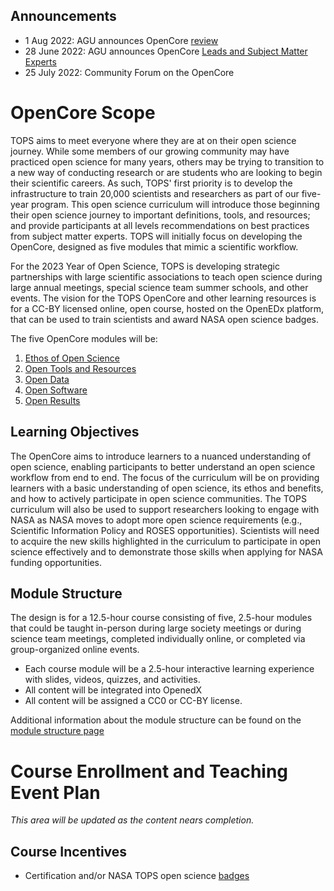 ## Announcements
- 1 Aug 2022: AGU announces OpenCore [review](./opencore_sprint.md)
- 28 June 2022: AGU announces OpenCore [Leads and Subject Matter Experts](./OpenCore_leads.md)
- 25 July 2022: Community Forum on the OpenCore

# OpenCore Scope

TOPS aims to meet everyone where they are at on their open science journey. While some members of our growing community may have practiced open science for many years, others may be trying to transition to a new way of conducting research or are students who are looking to begin their scientific careers. As such, TOPS' first priority is to develop the infrastructure to train 20,000 scientists and researchers as part of our five-year program. This open science curriculum will introduce those beginning their open science journey to important definitions, tools, and resources; and provide participants at all levels recommendations on best practices from subject matter experts. TOPS will initially focus on developing the OpenCore, designed as five modules that mimic a scientific workflow.  

For the 2023 Year of Open Science, TOPS is developing strategic partnerships with large scientific associations to teach open science during large annual meetings, special science team summer schools, and other events. The vision for the TOPS OpenCore and other learning resources is for a CC-BY licensed online, open course, hosted on the OpenEDx platform, that can be used to train scientists and award NASA open science badges.

The five OpenCore modules will be:
1. [Ethos of Open Science](./open_science_ethos_module.md)
1. [Open Tools and Resources](./open_tools_module.md)
2. [Open Data](./open_data_module.md)
3. [Open Software](./open_software_module.md)
1. [Open Results](./open_results_module.md)


## Learning Objectives

The OpenCore aims to introduce learners to a nuanced understanding of open science, enabling participants to better understand an open science workflow from end to end. The focus of the curriculum will be on providing learners with a basic understanding of open science, its ethos and benefits, and how to actively participate in open science communities. The TOPS curriculum will also be used to support researchers looking to engage with NASA as NASA moves to adopt more open science requirements (e.g., Scientific Information Policy and ROSES opportunities). Scientists will need to acquire the new skills highlighted in the curriculum to participate in open science effectively and to demonstrate those skills when applying for NASA funding opportunities.

## Module Structure

The design is for a 12.5-hour course consisting of five, 2.5-hour modules that could be taught in-person during large society meetings or during science team meetings, completed individually online, or completed via group-organized online events. 
* Each course module will be a 2.5-hour interactive learning experience with slides, videos, quizzes, and activities. 
* All content will be integrated into OpenedX 
* All content will be assigned a CC0 or CC-BY license.

Additional information about the module structure can be found on the [module structure page](./OpenCore_structure.md)

# Course Enrollment and Teaching Event Plan
*This area will be updated as the content nears completion.*

## Course Incentives

* Certification and/or NASA TOPS open science [badges](https://github.com/nasa/Transform-to-Open-Science/blob/main/docs/Area3_Incentives/badging.md)
